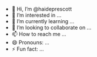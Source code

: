 - 👋 Hi, I’m @haideprescott
- 👀 I’m interested in ...
- 🌱 I’m currently learning ...
- 💞️ I’m looking to collaborate on ...
- 📫 How to reach me ...
- 😄 Pronouns: ...
- ⚡ Fun fact: ...

<!---
haideprescott/haideprescott is a ✨ special ✨ repository because its `README.md` (this file) appears on your GitHub profile.
You can click the Preview link to take a look at your changes.
--->
